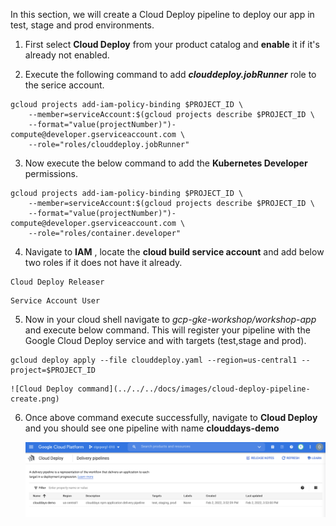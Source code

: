In this section, we will create a Cloud Deploy pipeline to deploy our app in test, stage and prod environments.

1. First select **Cloud Deploy** from your product catalog and **enable** it if it's already not enabled.

2. Execute the following  command to add ***clouddeploy.jobRunner*** role to the serice account.

```
gcloud projects add-iam-policy-binding $PROJECT_ID \
    --member=serviceAccount:$(gcloud projects describe $PROJECT_ID \
    --format="value(projectNumber)")-compute@developer.gserviceaccount.com \
    --role="roles/clouddeploy.jobRunner"
```

3. Now execute the below command to add the **Kubernetes Developer** permissions.

```
gcloud projects add-iam-policy-binding $PROJECT_ID \
    --member=serviceAccount:$(gcloud projects describe $PROJECT_ID \
    --format="value(projectNumber)")-compute@developer.gserviceaccount.com \
    --role="roles/container.developer"
```

4. Navigate to **IAM** , locate the **cloud build service account** and add below two roles if it does not have it already.

```
Cloud Deploy Releaser
```
```
Service Account User
```

5. Now in your cloud shell navigate to _gcp-gke-workshop/workshop-app_ and execute below command. This will register your pipeline with the Google Cloud Deploy service and with targets (test,stage and prod).

```
gcloud deploy apply --file clouddeploy.yaml --region=us-central1 --project=$PROJECT_ID
```
    ![Cloud Deploy command](../../../docs/images/cloud-deploy-pipeline-create.png)

6. Once above command execute successfully, navigate to **Cloud Deploy** and you should see one pipeline with name **clouddays-demo**

    ![Cloud Deploy pipeline](../../../docs/images/cloud-deploy-pipeline-view.png)
